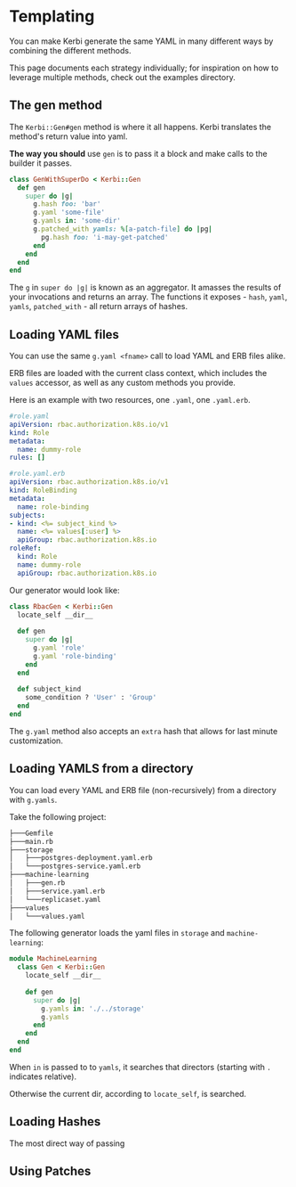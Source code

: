 # Templating

You can make Kerbi generate the same YAML in many different ways by combining 
the different methods. 

This page documents each strategy individually; for inspiration on how to 
leverage multiple methods, check out the examples directory.

## The gen method

The `Kerbi::Gen#gen` method is where it all happens. Kerbi translates the 
method's return value into yaml.

**The way you should** use `gen` is to pass it a block and make
calls to the builder it passes. 

```ruby
class GenWithSuperDo < Kerbi::Gen
  def gen
    super do |g|
      g.hash foo: 'bar'
      g.yaml 'some-file'
      g.yamls in: 'some-dir'
      g.patched_with yamls: %[a-patch-file] do |pg|
        pg.hash foo: 'i-may-get-patched'
      end 
    end
  end
end
```

The `g` in `super do |g|` is known as an aggregator. It amasses the
results of your invocations and returns an array. The functions it exposes - 
`hash`, `yaml`, `yamls`, `patched_with` - all return arrays of hashes.


## Loading YAML files

You can use the same `g.yaml <fname>` call to load YAML and ERB files alike.

ERB files are loaded with the current class context, which includes the `values`
accessor, as well as any custom methods you provide.

Here is an example with two resources, one `.yaml`, one `.yaml.erb`.

```yaml
#role.yaml
apiVersion: rbac.authorization.k8s.io/v1
kind: Role
metadata:
  name: dummy-role
rules: []
```

```yaml
#role.yaml.erb
apiVersion: rbac.authorization.k8s.io/v1
kind: RoleBinding
metadata:
  name: role-binding
subjects:
- kind: <%= subject_kind %>
  name: <%= values[:user] %>
  apiGroup: rbac.authorization.k8s.io
roleRef:
  kind: Role
  name: dummy-role
  apiGroup: rbac.authorization.k8s.io
```

Our generator would look like:

```ruby
class RbacGen < Kerbi::Gen
  locate_self __dir__
  
  def gen
    super do |g|
      g.yaml 'role'
      g.yaml 'role-binding'
    end
  end
  
  def subject_kind
    some_condition ? 'User' : 'Group'
  end
end
```

The `g.yaml` method also accepts an `extra` hash that allows for 
last minute customization.

## Loading YAMLS from a directory

You can load every YAML and ERB file (non-recursively) from 
a directory with `g.yamls`. 

Take the following project:

```bash
├───Gemfile
├───main.rb
├───storage
│   ├───postgres-deployment.yaml.erb
│   └───postgres-service.yaml.erb
├───machine-learning
│   ├───gen.rb
│   ├───service.yaml.erb
│   └───replicaset.yaml
├───values
│   └───values.yaml
```

The following generator loads the yaml files in `storage` and `machine-learning`:

```ruby
module MachineLearning
  class Gen < Kerbi::Gen
    locate_self __dir__
  
    def gen
      super do |g|
        g.yamls in: './../storage'
        g.yamls
      end
    end
  end
end
```

When `in` is passed to to `yamls`, it searches that directors (starting with `.` indicates relative).

Otherwise the current dir, according to `locate_self`, is searched.

## Loading Hashes

The most direct way of passing  





## Using Patches